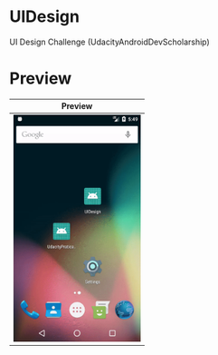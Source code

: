 # UIDesign
UI Design Challenge (UdacityAndroidDevScholarship)

# Preview

| Preview |
| ------------------ |
| <img src="https://github.com/ibhavikmakwana/UIDesign/blob/master/screenshot/LoginFlowDesign.gif" height="400" alt="Screenshot"/> |
